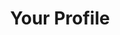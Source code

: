---
title: "Your Profile"
weight: 1
menu:
  guides:
    parent: "cloud_account_management"
    identifier: "cloud_your_profile"
    title: "Your Profile"
---